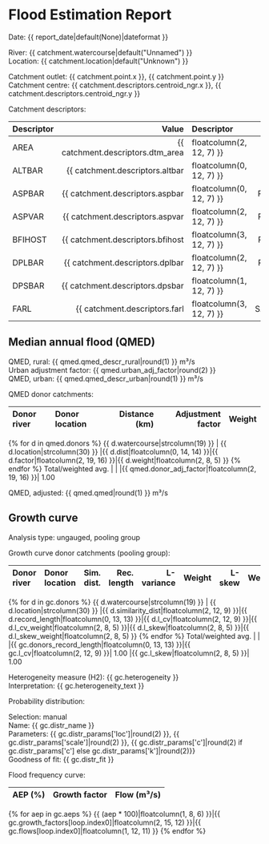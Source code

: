 # Flood Estimation Report

Date: {{ report_date|default(None)|dateformat }}

River: {{ catchment.watercourse|default("Unnamed") }}  
Location: {{ catchment.location|default("Unknown") }}

Catchment outlet: {{ catchment.point.x }}, {{ catchment.point.y }}  
Catchment centre: {{ catchment.descriptors.centroid_ngr.x }}, {{ catchment.descriptors.centroid_ngr.y }}    

Catchment descriptors:

Descriptor   |      Value | Descriptor  |      Value | Descriptor  |      Value 
:------------|-----------:|:------------|-----------:|:------------|-----------:
AREA         |{{ catchment.descriptors.dtm_area|floatcolumn(2, 12, 7) }}| FPEXT       |{{ catchment.descriptors.fpext|floatcolumn(4, 12, 7) }}| SPRHOST     |{{ catchment.descriptors.sprhost|floatcolumn(2, 12, 7) }}
ALTBAR       |{{ catchment.descriptors.altbar|floatcolumn(0, 12, 7) }}| LDP         |{{ catchment.descriptors.ldp|floatcolumn(2, 12, 7) }}| URBCONC1990 |{{ catchment.descriptors.urbconc1990|floatcolumn(3, 12, 7) }}
ASPBAR       |{{ catchment.descriptors.aspbar|floatcolumn(0, 12, 7) }}| PROPWET     |{{ catchment.descriptors.propwet|floatcolumn(2, 12, 7) }}| URBEXT1990  |{{ catchment.descriptors.urbext1990|floatcolumn(4, 12, 7) }}
ASPVAR       |{{ catchment.descriptors.aspvar|floatcolumn(2, 12, 7) }}| RMED-1H     |{{ catchment.descriptors.rmed_1h|floatcolumn(1, 12, 7) }}| URBLOC1990  |{{ catchment.descriptors.urbloc1990|floatcolumn(3, 12, 7) }}
BFIHOST      |{{ catchment.descriptors.bfihost|floatcolumn(3, 12, 7) }}| RMED-1D     |{{ catchment.descriptors.rmed_1d|floatcolumn(1, 12, 7) }}| URBCONC2000 |{{ catchment.descriptors.urbconc2000|floatcolumn(3, 12, 7) }}
DPLBAR       |{{ catchment.descriptors.dplbar|floatcolumn(2, 12, 7) }}| RMED-2D     |{{ catchment.descriptors.rmed_2d|floatcolumn(1, 12, 7) }}| URBEXT2000  |{{ catchment.descriptors.urbext2000|floatcolumn(4, 12, 7) }}
DPSBAR       |{{ catchment.descriptors.dpsbar|floatcolumn(1, 12, 7) }}| SAAR        |{{ catchment.descriptors.saar|floatcolumn(0, 12, 7) }}| URBLOC2000  |{{ catchment.descriptors.urbloc2000|floatcolumn(3, 12, 7) }}
FARL         |{{ catchment.descriptors.farl|floatcolumn(3, 12, 7) }}| SAAR4170    |{{ catchment.descriptors.saar4170|floatcolumn(0, 12, 7) }}

## Median annual flood (QMED) 
                  
QMED, rural: {{ qmed.qmed_descr_rural|round(1) }} m³/s  
Urban adjustment factor: {{ qmed.urban_adj_factor|round(2) }}   
QMED, urban: {{ qmed.qmed_descr_urban|round(1) }} m³/s

QMED donor catchments:

Donor river         | Donor location                 | Distance (km)| Adjustment factor | Weight
:-------------------|:-------------------------------|-------------:|------------------:|-------:
{% for d in qmed.donors %}
{{ d.watercourse|strcolumn(19) }} | {{ d.location|strcolumn(30) }} |{{ d.dist|floatcolumn(0, 14, 14) }}|{{ d.factor|floatcolumn(2, 19, 16) }}|{{ d.weight|floatcolumn(2, 8, 5) }}
{% endfor %}
Total/weighted avg. |                                |              |{{ qmed.donor_adj_factor|floatcolumn(2, 19, 16) }}|   1.00

QMED, adjusted: {{ qmed.qmed|round(1) }} m³/s

## Growth curve

Analysis type: ungauged, pooling group

Growth curve donor catchments (pooling group):

Donor river         | Donor location                 | Sim. dist. | Rec. length | L-variance | Weight | L-skew | Weight
:-------------------|:-------------------------------|-----------:|------------:|-----------:|-------:|-------:|-------:
{% for d in gc.donors %}
{{ d.watercourse|strcolumn(19) }} | {{ d.location|strcolumn(30) }} |{{ d.similarity_dist|floatcolumn(2, 12, 9) }}|{{ d.record_length|floatcolumn(0, 13, 13) }}|{{ d.l_cv|floatcolumn(2, 12, 9) }}|{{ d.l_cv_weight|floatcolumn(2, 8, 5) }}|{{ d.l_skew|floatcolumn(2, 8, 5) }}|{{ d.l_skew_weight|floatcolumn(2, 8, 5) }}
{% endfor %}
Total/weighted avg. |                                |            |{{ gc.donors_record_length|floatcolumn(0, 13, 13) }}|{{ gc.l_cv|floatcolumn(2, 12, 9) }}|   1.00 |{{ gc.l_skew|floatcolumn(2, 8, 5) }}|   1.00

Heterogeneity measure (H2): {{ gc.heterogeneity }}  
Interpretation: {{ gc.heterogeneity_text }}  

Probability distribution:

Selection: manual  
Name: {{ gc.distr_name }}  
Parameters: {{ gc.distr_params['loc']|round(2) }}, {{ gc.distr_params['scale']|round(2) }}, {{ gc.distr_params['c']|round(2) if gc.distr_params['c'] else gc.distr_params['k']|round(2)}}  
Goodness of fit:  {{ gc.distr_fit }}

Flood frequency curve:

AEP (%) | Growth factor | Flow (m³/s)
-------:|--------------:|-----------:
{% for aep in gc.aeps %}
{{ (aep * 100)|floatcolumn(1, 8, 6) }}|{{ gc.growth_factors[loop.index0]|floatcolumn(2, 15, 12) }}|{{ gc.flows[loop.index0]|floatcolumn(1, 12, 11) }}
{% endfor %}
